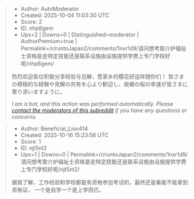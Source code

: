 > - Author: AutoModerator
> - Created: 2025-10-04 11:03:30 UTC
> - Score: 2
> - ID: nhp6gem
> - Ups=2 | Downs=0 | Distinguished=moderator | AuthorPremium=true | Permalink=/r/runtoJapan2/comments/1nxr1d9/请问想考取介护福祉士资格是走特定技能还是联系设施由设施提供学费上专门学校好呢/nhp6gem/
>
> 热烈欢迎各位积极分享经验与见解，愿家乡的樱花好运伴随你们！
> 皆さまの積極的な経験や見解の共有を心より歓迎し、故郷の桜の幸運が皆さまに寄り添いますように。
> 
> *I am a bot, and this action was performed automatically. Please [contact the moderators of this subreddit](/message/compose/?to=/r/runtoJapan2) if you have any questions or concerns.*

> - Author: Beneficial_Lion414
> - Created: 2025-10-16 15:23:56 UTC
> - Score: 1
> - ID: njt5nt2
> - Ups=1 | Downs=0 | Permalink=/r/runtoJapan2/comments/1nxr1d9/请问想考取介护福祉士资格是走特定技能还是联系设施由设施提供学费上专门学校好呢/njt5nt2/
>
> 据我了解，工作经验和学校都是有资格参加考试的，最终还是看能不能拿到资格证， 一个是自学一个是上学而已。
